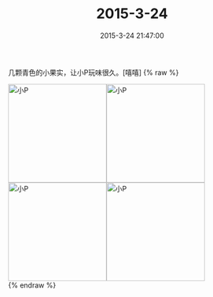 ﻿---
title: "2015-3-24"
date: 2015-3-24 21:47:00
tags:
categories: 爸爸
---
几颗青色的小果实，让小P玩味很久。[嘻嘻] 
{% raw %}
<div style="width:500 px">
<div style="float:left; width:100 px"><img src="/images/4065dfcbjw1eqh5lvw3t5j20xc18gqnd.jpg" width="200" alt="小P"></div>
<div style="float:left; width:100 px"><img src="/images/4065dfcbjw1eqh5lx9wibj20xc18gqnn.jpg" width="200" alt="小P"></div>
<div style="float:left; width:100 px"><img src="/images/4065dfcbjw1eqh5lz2iiij20xc18gkaq.jpg" width="200" alt="小P"></div>
<div style="float:left; width:100 px"><img src="/images/4065dfcbjw1eqh5m0m6e3j20xc18gnif.jpg" width="200" alt="小P"></div>
<div style="clear:both"></div>
</div>
{% endraw %}